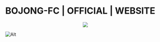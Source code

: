 # BOJONG-FC | OFFICIAL | WEBSITE

<p align="center">
  <img src="https://github.com/ryujin-xd/bojong.football.club/blob/master/assets/img/hero-img.png" target="_blank"></img>
</p>

![Alt](https://repobeats.axiom.co/api/embed/1982616713aafdf7a6bb1b275cac9be72f3fc4fa.svg "Repobeats analytics image")

